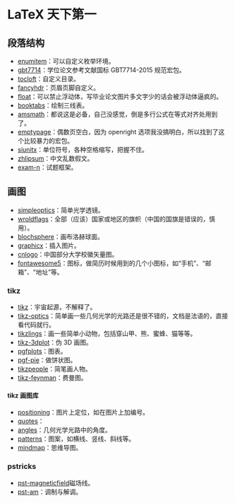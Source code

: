 # LaTeX 天下第一

## 段落结构

- [enumitem](https://ctan.org/pkg/enumitem)：可以自定义枚举环境。
- [gbt7714]()：学位论文参考文献国标 GBT7714-2015 规范宏包。
- [tocloft]()：自定义目录。
- [fancyhdr]()：页眉页脚自定义。
- [float]()：可以禁止浮动体，写毕业论文图片多文字少的话会被浮动体逼疯的。
- [booktabs]()：绘制三线表。
- [amsmath]()：都说这是必备，自己没感觉，倒是多行公式在等式对齐处用到了。
- [emptypage]()：偶数页空白，因为 openright 选项我没搞明白，所以找到了这个比较暴力的宏包。
- [siunitx](https://www.ctan.org/pkg/siunitx)：单位符号，各种空格缩写，把握不住。
- [zhlipsum](https://ctan.org/pkg/zhlipsum)：中文乱数假文。
- [exam-n](https://ctan.org/pkg/exam-n)：试题框架。

## 画图
- [simpleoptics](https://ctan.org/pkg/simpleoptics)：简单光学透镜。
- [wroldflags](https://www.ctan.org/pkg/worldflags)：全部（应该）国家或地区的旗帜（中国的国旗是错误的，慎用）。
- [blochsphere](https://ctan.org/pkg/blochsphere)：画布洛赫球面。
- [graphicx]()：插入图片。
- [cnlogo](https://github.com/yuxtech/cnlogo)：中国部分大学校徽矢量图。
- [fontawesome5]()：图标，做简历时候用到的几个小图标，如“手机”、“邮箱”、“地址”等。



### tikz
- [tikz](https://www.ctan.org/pkg/pgf)：宇宙起源，不解释了。
- [tikz-optics](https://www.ctan.org/pkg/tikz-optics)：简单画一些几何光学的光路还是很不错的，文档是法语的，直接看代码就行。
- [tikzlings](https://www.ctan.org/pkg/tikzlings)：画一些简单小动物，包括穿山甲、熊、蜜蜂、猫等等。
- [tikz-3dplot]()：伪 3D 画图。
- [pgfplots]()：图表。
- [pgf-pie](https://www.ctan.org/pkg/pgf-pie)：做饼状图。
- [tikzpeople](https://ctan.org/pkg/tikzpeople)：简笔画人物。
- [tikz-feynman](https://ctan.org/pkg/tikz-feynman)：费曼图。

#### tikz 画图库
- [positioning]()：图片上定位，如在图片上加编号。
- [quotes]()：
- [angles]()：几何光学光路中的角度。
- [patterns]()：图案，如横线、竖线、斜线等。
- [mindmap]()：思维导图。

### pstricks
- [pst-magneticfield](https://ctan.org/pkg/pst-magneticfield)磁场线。
- [pst-am](https://ctan.org/pkg/pst-am)：调制与解调。
